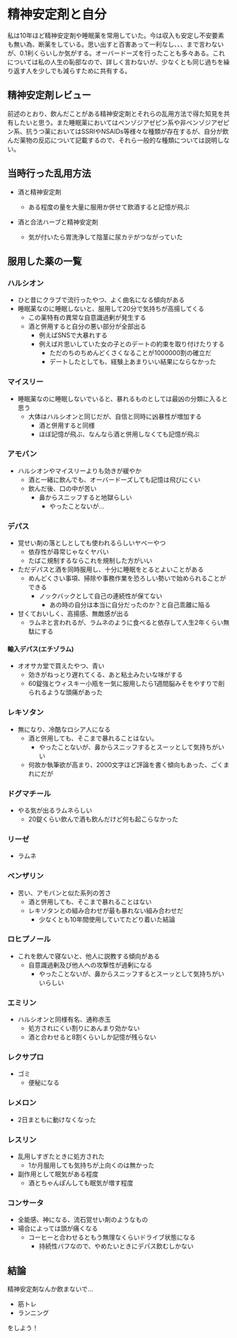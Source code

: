# 精神安定剤と自分

私は10年ほど精神安定剤や睡眠薬を常用していた。今は収入も安定し不安要素も無い為、断薬をしている。思い出すと百害あって一利なし、、、まで言わないが、0.1利くらいしか気がする。オーバードーズを行ったことも多々ある。これについては私の人生の恥部なので、詳しく言わないが、少なくとも同じ過ちを繰り返す人を少しでも減らすために共有する。

## 精神安定剤レビュー

前述のとおり、飲んだことがある精神安定剤とそれらの乱用方法で得た知見を共有したいと思う。また睡眠薬においてはベンゾジアゼピン系や非ベンゾジアゼピン系、抗うつ薬においてはSSRIやNSAIDs等様々な種類が存在するが、自分が飲んだ薬物の反応について記載するので、それら一般的な種類については説明しない。

## 当時行った乱用方法

- 酒と精神安定剤
  - ある程度の量を大量に服用か併せて飲酒すると記憶が飛ぶ

- 酒と合法ハーブと精神安定剤
  - 気が付いたら胃洗浄して陰茎に尿カテがつながっていた

## 服用した薬の一覧

### ハルシオン
- ひと昔にクラブで流行ったやつ、よく曲名になる傾向がある
- 睡眠薬なのに睡眠しないと、服用して20分で気持ちが高揚してくる
  - この薬特有の異常な自意識過剰が発生する
  - 酒と併用すると自分の悪い部分が全部出る
    - 例えばSNSで大暴れする
    - 例えば片思いしていた女の子とのデートの約束を取り付けたりする
      - ただのちのちめんどくさくなることが1000000割の確立だ
      - デートしたとしても、経験上あまりいい結果にならなかった

### マイスリー
- 睡眠薬なのに睡眠しないでいると、暴れるものとしては最凶の分類に入ると思う
  - 大体はハルシオンと同じだが、自信と同時に凶暴性が増加する
    - 酒と併用すると同様
    - ほぼ記憶が飛ぶ、なんなら酒と併用しなくても記憶が飛ぶ

### アモバン
- ハルシオンやマイスリーよりも効きが緩やか
  - 酒と一緒に飲んでも、オーバードーズしても記憶は飛びにくい
  - 飲んだ後、口の中が苦い
    - 鼻からスニッフすると地獄らしい
      - やったことないが…

### デパス
- 覚せい剤の落としとしても使われるらしいヤベーやつ
  - 依存性が尋常じゃなくヤバい
  - たばこ規制するならこれを規制した方がいい
- ただデパスと酒を同時服用し、十分に睡眠をとるとよいことがある
  - めんどくさい事項、掃除や事務作業を恐ろしい勢いで始められることができる
    - ノックバックとして自己の連続性が保てない
      - あの時の自分は本当に自分だったのか？と自己乖離に陥る
- 甘くておいしく、高揚感、無敵感が出る
  - ラムネと言われるが、ラムネのように食べると依存して人生2年くらい無駄にする

#### 輸入デパス(エチゾラム)
- オオサカ堂で買えたやつ、青い
  - 効きがねっとり遅れてくる、あと粘土みたいな味がする
  - 60錠強とウィスキー小瓶を一気に服用したら1週間脳みそをやすりで削られるような頭痛があった

### レキソタン
- 無になり、冷酷なロシア人になる
  - 酒と併用しても、そこまで暴れることはない。
    - やったことないが、鼻からスニッフするとスーッとして気持ちがいい
  - 何故か執筆欲が高まり、2000文字ほど評論を書く傾向もあった、ごくまれにだが

### ドグマチール
- やる気が出るラムネらしい
  - 20錠くらい飲んで酒も飲んだけど何も起こらなかった

### リーゼ
- ラムネ

### ベンザリン
- 苦い、アモバンと似た系列の苦さ
  - 酒と併用しても、そこまで暴れることはない
  - レキソタンとの組み合わせが最も暴れない組み合わせだ
    - 少なくとも10年間使用していてたどり着いた結論

### ロヒプノール
- これを飲んで寝ないと、他人に説教する傾向がある
  - 自意識過剰及び他人への攻撃性が過剰になる
    - やったことないが、鼻からスニッフするとスーッとして気持ちがいいらしい

### エミリン
- ハルシオンと同様有名、通称赤玉
  - 処方されにくい割りにあんまり効かない
  - 酒と合わせると8割くらいしか記憶が残らない

### レクサプロ
- ゴミ
  - 便秘になる

### レメロン
- 2日まともに動けなくなった

### レスリン
- 乱用しすぎたときに処方された
  - 1か月服用しても気持ちが上向くのは無かった
- 副作用として眠気がある程度
  - 酒とちゃんぽんしても眠気が増す程度

### コンサータ
- 全能感、神になる、流石覚せい剤のようなもの
- 場合によっては頭が痛くなる
  - コーヒーと合わせるともう無理なくらいドライブ状態になる
    - 持続性バフなので、やめたいときにデパス飲むしかない

## 結論

精神安定剤なんか飲まないで…

- 筋トレ
- ランニング

をしよう！
